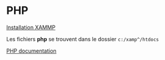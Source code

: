 # PHP

[Installation XAMMP](https://www.apachefriends.org/fr/download.html)

Les fichiers **php** se trouvent dans le dossier `c:/xamp^/htdocs`

[PHP documentation](https://www.php.net/manual/fr/)
